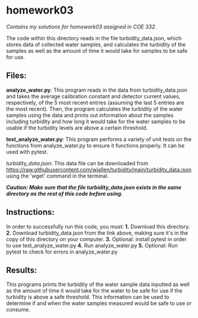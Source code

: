# homework03
*Contains my solutions for homework03 assigned in COE 332.*

The code within this directory reads in the file turbidity_data.json, which stores data of collected water samples, and calculates the turbidity of the samples as well as the amount of time it would take for
samples to be safe for use. 

## Files:
**analyze_water.py**:
This program reads in the data from turbidity_data.json and takes the average calibration constant and detector current values, respectively, of the 5 most recent entries (assuming the last 5 entries are the most recent).
Then, the program calculates the turbidity of the water samples using the data and prints out information about the samples including turbidity and how long it would take for the water samples to be usable if the turbidity
levels are above a certain threshold.


**test_analyze_water.py**:
This program performs a variety of unit tests on the functions from analyze_water.py to ensure it functions properly. It can be used with pytest.


 *turbidity_data.json*:
This data file can be downloaded from https://raw.githubusercontent.com/wjallen/turbidity/main/turbidity_data.json using the 'wget' command in the terminal.



  ***Caution: Make sure that the file turbidity_data.json exists in the same directory as the rest of this code before using.***

## Instructions:
In order to successfully run this code, you must:
  **1.** Download this directory.
  **2.** Download turbidity_data.json from the link above, making sure it's in the copy of this directory on your computer.
  **3.** Optional: install pytest in order to use test_analyze_water.py
  **4.** Run analyze_water.py
  **5.** Optional: Run pytest to check for errors in analyze_water.py

 ## Results:
This programs prints the turbidity of the water sample data inputted as well as the amount of time it would take for the water to be safe for use if the turbidity is above a safe threshold. This information can be used to determine if and when
the water samples measured would be safe to use or consume.
